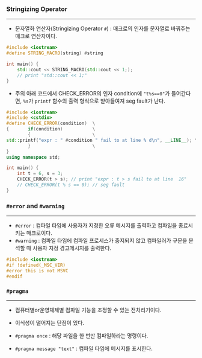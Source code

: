 
### Stringizing Operator
---
- 문자열화 연산자(Stringizing Operator `#`) : 매크로의 인자를 문자열로 바꿔주는 매크로 연산자이다.
```cpp
#include <iostream>
#define STRING_MACRO(string) #string

int main() {
    std::cout << STRING_MACRO(std::cout << 1;);
    // print "std::cout << 1;"
}
```

- 주의
	아래 코드에서 CHECK_ERROR의 인자 condition에 `"t%s==0"`가 들어간다면, `%s`가 `printf` 함수의 출력 형식으로 받아들여져 seg fault가 난다.  
```cpp
#include <iostream>
#include <cstdio>
#define CHECK_ERROR(condition)  \
{       if(condition)           \
        {                       \
std::printf("expr : " #condition " fail to at line % d\n", __LINE__); \
        }                       \
}
using namespace std;

int main() {
    int t = 6, s = 3;
    CHECK_ERROR(t > s); // print "expr : t > s fail to at line  16"
    // CHECK_ERROR(t % s == 0); // seg fault
}
```


### `#error` and `#warning`
---
- `#error` : 컴파일 타임에 사용자가 지정한 오류 메시지를 출력하고 컴파일을 종료시키는 매크로이다.
- `#warning` : 컴파일 타임에 컴파일 프로세스가 중지되지 않고 컴파일러가 구문을 분석할 때 사용자 지정 경고메시지를 출력한다. 
```cpp
#include <iostream>
#if !defined(_MSC_VER)
#error this is not MSVC
#endif
```


### `#pragma`
---
- 컴퓨터별or운영체제별 컴파일 기능을 조정할 수 있는 전처리기이다.
- 이식성이 떨어지는 단점이 있다.

- `#pragma once` : 해당 파일을 한 번만 컴파일하라는 명령이다.
- `#pragma message "text"` : 컴파일 타임에 메시지를 표시한다.